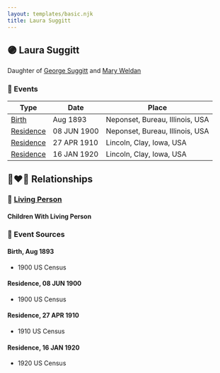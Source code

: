 ```yaml
---
layout: templates/basic.njk
title: Laura Suggitt
---
```

## 🟣 Laura Suggitt

Daughter of [George Suggitt](/people/4/48171276) and [Mary Weldan](/people/1/18538354)

### 📆 Events

Type | Date | Place
------ | ------ | ------
[Birth](#event-0) | Aug 1893 | Neponset, Bureau, Illinois, USA
[Residence](#event-1) | 08 JUN 1900 | Neponset, Bureau, Illinois, USA
[Residence](#event-2) | 27 APR 1910 | Lincoln, Clay, Iowa, USA
[Residence](#event-3) | 16 JAN 1920 | Lincoln, Clay, Iowa, USA

## 👩‍❤️‍👨 Relationships

### 🔵 [Living Person](/people/4/44969277)

#### Children With Living Person
### 📰 Event Sources

#### <a id="event-0"></a> Birth, Aug 1893
* 1900 US Census

#### <a id="event-1"></a> Residence, 08 JUN 1900
* 1900 US Census

#### <a id="event-2"></a> Residence, 27 APR 1910
* 1910 US Census

#### <a id="event-3"></a> Residence, 16 JAN 1920
* 1920 US Census